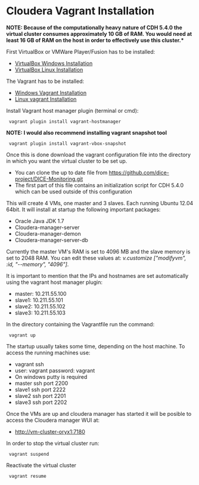 # Cloudera Vagrant Installation

__NOTE: Because of the computationally heavy nature of CDH 5.4.0 the virtual cluster consumes approximately 10 GB of RAM. You would need at least 16 GB of RAM on the host in order to effectively use this cluster.*__


First VirtualBox or VMWare Player/Fusion has to be installed:
* [VirtualBox Windows Installation](http://download.virtualbox.org/virtualbox/4.3.28/VirtualBox-4.3.28-100309-Win.exe)
* [VirtualBox Linux Installation](https://www.virtualbox.org/wiki/Linux_Downloads)

The Vagrant has to be installed:
* [Windows Vagrant Installation](https://dl.bintray.com/mitchellh/vagrant/vagrant_1.7.2.msi) 
* [Linux vagrant Installation](https://dl.bintray.com/mitchellh/vagrant/vagrant_1.7.2.msi)

Install Vagrant host manager plugin (terminal or cmd):
```
 vagrant plugin install vagrant-hostmanager
```

__NOTE: I would also recommend installing vagrant snapshot tool__

```
 vagrant plugin install vagrant-vbox-snapshot
```

Once this is done download the vagrant configuration file into the directory in which you want the virtual cluster to be set up.
* You can clone the up to date file from https://github.com/dice-project/DICE-Monitoring.git
* The first part of this file contains an initialization script for CDH 5.4.0 which can be used outside of this configuration

This will create 4 VMs, one master and 3 slaves. Each running Ubuntu 12.04 64bit. It will install at startup the following important packages:
* Oracle Java JDK 1.7 
* Cloudera-manager-server
* Cloudera-manager-demon
* Cloudera-manager-server-db


Currently the master VM's RAM is set to 4096 MB and the slave memory is set to 2048 RAM. You can edit these values at: _v.customize ["modifyvm", :id, "--memory", "4096"]_.

It is important to mention that the IPs and hostnames are set automatically using the vagrant host manager plugin:
* master: 10.211.55.100 
* slave1: 10.211.55.101 
* slave2: 10.211.55.102 
* slave3: 10.211.55.103

In the directory containing the Vagrantfile run the command:

```
 vagrant up
```

The startup usually takes some time, depending on the host machine.
To access the running machines use:
* vagrant ssh _<hostname>_  
* user: vagrant password: vagrant
* On windows putty is required
 * master ssh port 2200
 * slave1 ssh port 2222
 * slave2 ssh port 2201
 * slave3 ssh port 2202

Once the VMs are up and cloudera manager has started it will be posible to access the Cloudera manager WUI at: 
* [http://vm-cluster-oryx1:7180](http://vm-cluster-oryx1:7180)

In order to stop the virtual cluster run:

```
 vagrant suspend
```
Reactivate the virtual cluster
```
 vagrant resume
```
